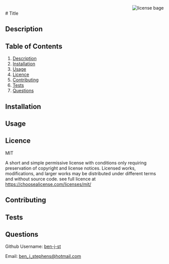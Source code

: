 <div align="right"><img alt="license bage" src="https://img.shields.io/badge/licence-MIT-yellow"></div>
# Title  

    


## Description 



## Table of Contents

1. [Description](#Description)
2. [Installation](#Installation)
3. [Usage](#Usage)
4. [Licence](#Licence)
5. [Contributing](#Contributing)
6. [Tests](#Tests)
7. [Questions](#Questions)

## Installation



## Usage



## Licence 

MIT

A short and simple permissive license with conditions only requiring preservation of copyright and license notices. Licensed works, modifications, and larger works may be distributed under different terms and without source code. see full licence at https://choosealicense.com/licenses/mit/

## Contributing 



## Tests



## Questions

Github Username: <a href="https://github.com/ben-j-st">ben-j-st</a>

Email: ben_j_stephens@hotmail.com

